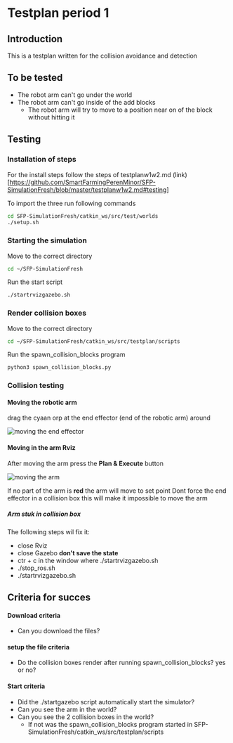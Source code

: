 # Testplan period 1

## Introduction
This is a testplan written for the collision avoidance and detection

## To be tested
- The robot arm can't go under the world
- The robot arm can't go inside of the add blocks
  - The  robot arm will try to move to a position near on of the block without hitting it 

## Testing

### Installation of steps
For the install steps follow the steps of testplanw1w2.md (link)[https://github.com/SmartFarmingPerenMinor/SFP-SimulationFresh/blob/master/testplanw1w2.md#testing]

To import the three run following commands
```bash
cd SFP-SimulationFresh/catkin_ws/src/test/worlds
./setup.sh
```

### Starting the simulation

Move to the correct directory
```bash
cd ~/SFP-SimulationFresh
```

Run the start script 
```bash
./startrvizgazebo.sh
```

### Render collision boxes

Move to the correct directory
```bash
cd ~/SFP-SimulationFresh/catkin_ws/src/testplan/scripts
```

Run the spawn_collision_blocks program
```bash
python3 spawn_collision_blocks.py
```

### Collision testing

#### Moving the robotic arm

drag the cyaan orp at the end effector (end of the robotic arm) around

![moving the end effector]()


#### Moving in the arm Rviz

After moving  the arm press the **Plan & Execute** button

![moving the arm]()

If no part of the arm is **red** the arm will move to set point
Dont force the end effector in a collision box this will make it impossible to move the arm

##### Arm stuk in collision box

The following steps wil fix it:
- close Rviz
- close Gazebo **don't save the state**
- ctr + c in the window where ./startrvizgazebo.sh
- ./stop_ros.sh
- ./startrvizgazebo.sh

## Criteria for succes
#### Download criteria
- Can you download the files?

#### setup the file criteria
- Do the collision boxes render after running spawn_collision_blocks? yes or no?

#### Start criteria
- Did the ./startgazebo script automatically start the simulator?
- Can you see the arm in the world?
- Can you see the 2 collision boxes in the world?
  - If not was the spawn_collision_blocks program started in SFP-SimulationFresh/catkin_ws/src/testplan/scripts